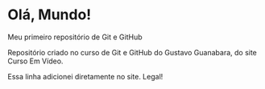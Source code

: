 # Olá, Mundo!
 Meu primeiro repositório de Git e GitHub

 Repositório criado no curso de Git e GitHub do Gustavo Guanabara, do site Curso Em Vídeo.
 
 Essa linha adicionei diretamente no site. Legal!
